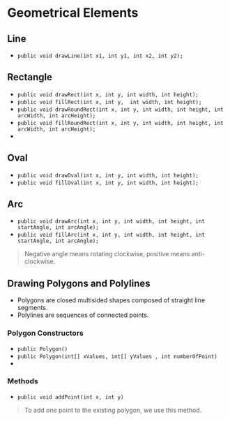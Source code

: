 # Geometrical Elements

## Line
- ```public void drawLine(int x1, int y1, int x2, int y2);```

## Rectangle
- ```public void drawRect(int x, int y, int width, int height);```
- ```public void fillRect(int x, int y,  int width, int height);```
- ```public void drawRoundRect(int x, int y, int width, int height, int arcWidth, int arcHeight);```
- ```public void fillRoundRect(int x, int y, int width, int height, int arcWidth, int arcHeight);```
- 
## Oval
- ```public void drawOval(int x, int y, int width, int height);```
- ```public void fillOval(int x, int y, int width, int height);```

## Arc
- ```public void drawArc(int x, int y, int width, int height, int startAngle, int arcAngle);```
- ```public void fillArc(int x, int y, int width, int height, int startAngle, int arcAngle);```

> Negative angle means rotating clockwise, positive means anti-clockwise.

## Drawing Polygons and Polylines

- Polygons are closed multisided shapes composed of straight line segments.
- Polylines are sequences of connected points.

### Polygon Constructors
- ```public Polygon()```
- ```public Polygon(int[] xValues, int[] yValues , int numberOfPoint)```
- 
### Methods
- ```public void addPoint(int x, int y)```
> To add one point to the existing polygon, we use this method.
